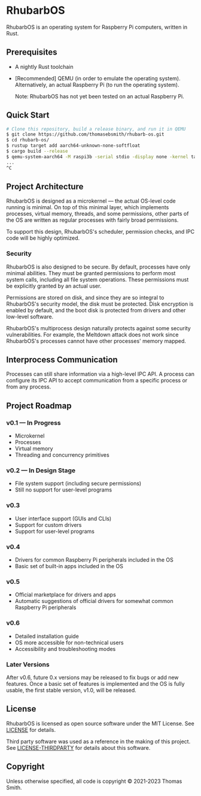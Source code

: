 # RhubarbOS
RhubarbOS is an operating system for Raspberry Pi computers, written in Rust.

## Prerequisites
- A nightly Rust toolchain
- [Recommended] QEMU (in order to emulate the operating system).
  Alternatively, an actual Raspberry Pi (to run the operating system).

  Note: RhubarbOS has not yet been tested on an actual Raspberry Pi.

## Quick Start
```sh
# Clone this repository, build a release binary, and run it in QEMU
$ git clone https://github.com/thomasebsmith/rhubarb-os.git
$ cd rhubarb-os/
$ rustup target add aarch64-unknown-none-softfloat
$ cargo build --release
$ qemu-system-aarch64 -M raspi3b -serial stdio -display none -kernel target/aarch64-unknown-none-softfloat/release/os
...
^C
```

## Project Architecture
RhubarbOS is designed as a microkernel &mdash; the actual OS-level code running
is minimal. On top of this minimal layer, which implements processes, virtual
memory, threads, and some permissions, other parts of the OS are written as
regular processes with fairly broad permissions.

To support this design, RhubarbOS's scheduler, permission checks, and IPC code
will be highly optimized.

### Security
RhubarbOS is also designed to be secure. By default, processes have only
minimal abilities. They must be granted permissions to perform most system
calls, including all file system operations. These permissions must be
explicitly granted by an actual user.

Permissions are stored on disk, and since they are so integral to RhubarbOS's
security model, the disk must be protected. Disk encryption is enabled by
default, and the boot disk is protected from drivers and other low-level
software.

RhubarbOS's multiprocess design naturally protects against some security
vulnerabilities. For example, the Meltdown attack does not work since
RhubarbOS's processes cannot have other processes' memory mapped.

## Interprocess Communication
Processes can still share information via a high-level IPC API. A process can
configure its IPC API to accept communication from a specific process or from
any process.

## Project Roadmap
### v0.1 &mdash; In Progress
- Microkernel
- Processes
- Virtual memory
- Threading and concurrency primitives

### v0.2 &mdash; In Design Stage
- File system support (including secure permissions)
- Still no support for user-level programs

### v0.3
- User interface support (GUIs and CLIs)
- Support for custom drivers
- Support for user-level programs

### v0.4
- Drivers for common Raspberry Pi peripherals included in the OS
- Basic set of built-in apps included in the OS

### v0.5
- Official marketplace for drivers and apps
- Automatic suggestions of official drivers for somewhat common Raspberry Pi
  peripherals

### v0.6
- Detailed installation guide
- OS more accessible for non-technical users
- Accessibility and troubleshooting modes

### Later Versions
After v0.6, future 0.x versions may be released to fix bugs or add new features.
Once a basic set of features is implemented and the OS is fully usable, the
first stable version, v1.0, will be released.

## License
RhubarbOS is licensed as open source software under the MIT License. See
[LICENSE](./LICENSE) for details.

Third party software was used as a reference in the making of this project.
See [LICENSE-THIRDPARTY](./LICENSE-THIRDPARTY) for details about this software.

## Copyright
Unless otherwise specified, all code is copyright &copy; 2021-2023 Thomas Smith.
